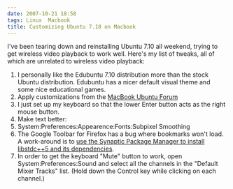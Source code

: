 ```yaml
---
date: 2007-10-21 18:58
tags: Linux  Macbook
title: Customizing Ubuntu 7.10 on Macbook
---
```


I've been tearing down and reinstalling Ubuntu 7.10 all weekend, trying to get
wireless video playback to work well. Here's my list of tweaks, all of which
are unrelated to wireless video playback:

1. I personally like the Edubuntu 7.10 distribution more than the stock Ubuntu distribution. Edubuntu has a nicer default visual theme and some nice educational games.
2. Apply customizations from the [MacBook Ubuntu Forum](https://help.ubuntu.com/community/MacBook#head-7d017a785b4c25105fbb19b19a1ef3ec984d7f54)
  1. I just set up my keyboard so that the lower Enter button acts as the right mouse button.
3. Make text better:
  1. System:Preferences:Appearence:Fonts:Subpixel Smoothing
4. The Google Toolbar for Firefox has a bug where bookmarks won't load. A work-around is to [use the Synaptic Package Manager to install libstdc++5 and its dependencies](http://ubuntuforums.org/showpost.php?p=3595161&postcount=7).
5. In order to get the keyboard "Mute" button to work, open System:Preferences:Sound and select all the channels in the "Default Mixer Tracks" list. (Hold down the Control key while clicking on each channel.)
